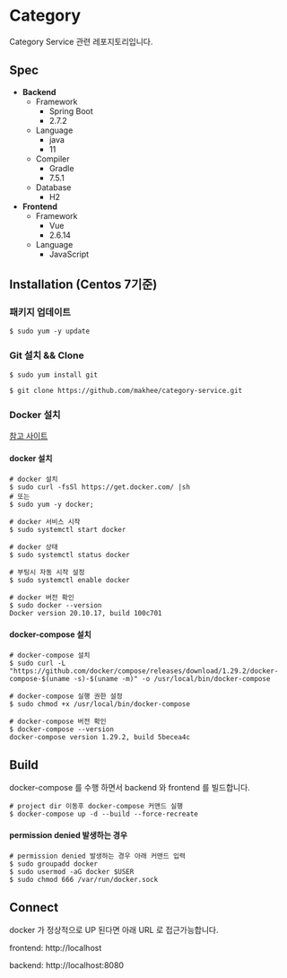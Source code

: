 # Category
Category Service 관련 레포지토리입니다.

## Spec
 - **Backend**
   - Framework
     - Spring Boot
     - 2.7.2
   - Language
     - java
     - 11
   - Compiler
     - Gradle
     - 7.5.1
   - Database
     - H2
 - **Frontend**
   - Framework
      - Vue
      - 2.6.14
   - Language
      - JavaScript

## Installation (Centos 7기준)
### 패키지 업데이트
```
$ sudo yum -y update
```

### Git 설치 && Clone
```
$ sudo yum install git

$ git clone https://github.com/makhee/category-service.git
```

### Docker 설치
[참고 사이트](https://velog.io/@thipu/Centos-7-docker-docker-compose-%EC%84%A4%EC%B9%98)

#### docker 설치
```
# docker 설치
$ sudo curl -fsSl https://get.docker.com/ |sh
# 또는
$ sudo yum -y docker;

# docker 서비스 시작
$ sudo systemctl start docker

# docker 상태
$ sudo systemctl status docker

# 부팅시 자동 시작 설정
$ sudo systemctl enable docker

# docker 버전 확인
$ sudo docker --version
Docker version 20.10.17, build 100c701
```

#### docker-compose 설치
```
# docker-compose 설치
$ sudo curl -L "https://github.com/docker/compose/releases/download/1.29.2/docker-compose-$(uname -s)-$(uname -m)" -o /usr/local/bin/docker-compose

# docker-compose 실행 권한 설정
$ sudo chmod +x /usr/local/bin/docker-compose

# docker-compose 버전 확인
$ docker-compose --version
docker-compose version 1.29.2, build 5becea4c
```

## Build
docker-compose 를 수행 하면서 backend 와 frontend 를 빌드합니다.
```
# project dir 이동후 docker-compose 커맨드 실행
$ docker-compose up -d --build --force-recreate
```
#### permission denied 발생하는 경우
```
# permission denied 발생하는 경우 아래 커맨드 입력
$ sudo groupadd docker
$ sudo usermod -aG docker $USER
$ sudo chmod 666 /var/run/docker.sock
```

## Connect
docker 가 정상적으로 UP 된다면 아래 URL 로 접근가능합니다.

frontend: http://localhost

backend: http://localhost:8080
